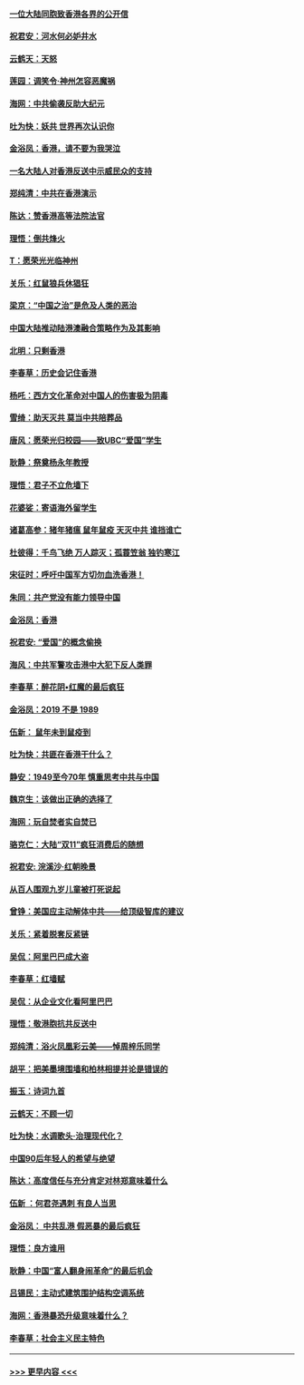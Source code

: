 #### [一位大陆同胞致香港各界的公开信](../pages/nsc993/n11675761.md?t=11232301) 
#### [祝君安：河水何必妒井水](../pages/nsc993/n11675746.md?t=11232301) 
#### [云鹤天：天怒](../pages/nsc993/n11675718.md?t=11232301) 
#### [莲园：调笑令‧神州怎容恶魔祸](../pages/nsc993/n11675648.md?t=11232301) 
#### [海网：中共偷袭反助大纪元](../pages/nsc993/n11673515.md?t=11232301) 
#### [吐为快：妖共 世界再次认识你](../pages/nsc993/n11673506.md?t=11232301) 
#### [金浴凤：香港，请不要为我哭泣](../pages/nsc993/n11673248.md?t=11232301) 
#### [一名大陆人对香港反送中示威民众的支持](../pages/nsc993/n11672615.md?t=11232301) 
#### [郑纯清：中共在香港演示](../pages/nsc993/n11670539.md?t=11232301) 
#### [陈达：赞香港高等法院法官](../pages/nsc993/n11669542.md?t=11232301) 
#### [理悟：倒共烽火](../pages/nsc993/n11668844.md?t=11232301) 
#### [T：愿荣光光临神州](../pages/nsc993/n11668421.md?t=11232301) 
#### [关乐：红鼠狼兵休猖狂](../pages/nsc993/n11668378.md?t=11232301) 
#### [梁京：“中国之治”是危及人类的恶治](../pages/nsc993/n11668328.md?t=11232301) 
#### [中国大陆推动陆港澳融合策略作为及其影响](../pages/nsc993/n11668157.md?t=11232301) 
#### [北明：只剩香港](../pages/nsc993/n11668002.md?t=11232301) 
#### [李春草：历史会记住香港](../pages/nsc993/n11667927.md?t=11232301) 
#### [杨吒：西方文化革命对中国人的伤害极为阴毒](../pages/nsc993/n11664521.md?t=11232301) 
#### [雪绮：助天灭共 莫当中共陪葬品](../pages/nsc993/n11662650.md?t=11232301) 
#### [唐风：愿荣光归校园——致UBC“爱国”学生](../pages/nsc993/n11662194.md?t=11232301) 
#### [耿静：祭奠杨永年教授](../pages/nsc993/n11662514.md?t=11232301) 
#### [理悟：君子不立危墙下](../pages/nsc993/n11662172.md?t=11232301) 
#### [花婆娑：寄语海外留学生](../pages/nsc993/n11662121.md?t=11232301) 
#### [诸葛高参：猪年猪瘟 鼠年鼠疫 天灭中共 谁挡谁亡](../pages/nsc993/n11661980.md?t=11232301) 
#### [杜彼得：千鸟飞绝 万人踪灭；孤蓑笠翁 独钓寒江](../pages/nsc993/n11661170.md?t=11232301) 
#### [宋征时：呼吁中国军方切勿血洗香港！](../pages/nsc993/n11415318.md?t=11232301) 
#### [朱同：共产党没有能力领导中国](../pages/nsc993/n11660421.md?t=11232301) 
#### [金浴凤：香港](../pages/nsc993/n11660419.md?t=11232301) 
#### [祝君安: “爱国”的概念偷换](../pages/nsc993/n11659706.md?t=11232301) 
#### [海风：中共军警攻击港中大犯下反人类罪](../pages/nsc993/n11659632.md?t=11232301) 
#### [李春草：醉花阴•红魔的最后疯狂](../pages/nsc993/n11659287.md?t=11232301) 
#### [金浴凤：2019 不是 1989](../pages/nsc993/n11657663.md?t=11232301) 
#### [伍新： 鼠年未到鼠疫到](../pages/nsc993/n11655098.md?t=11232301) 
#### [吐为快：共匪在香港干什么？](../pages/nsc993/n11654891.md?t=11232301) 
#### [静安：1949至今70年 慎重思考中共与中国](../pages/nsc993/n11651244.md?t=11232301) 
#### [魏京生：该做出正确的选择了](../pages/nsc993/n11653084.md?t=11232301) 
#### [海网：玩自焚者实自焚已](../pages/nsc993/n11652423.md?t=11232301) 
#### [骆克仁：大陆“双11”疯狂消费后的随想](../pages/nsc993/n11652305.md?t=11232301) 
#### [祝君安: 浣溪沙·红朝晚景](../pages/nsc993/n11652258.md?t=11232301) 
#### [从百人围观九岁儿童被打死说起](../pages/nsc993/n11651030.md?t=11232301) 
#### [曾铮：美国应主动解体中共——给顶级智库的建议](../pages/nsc993/n11649888.md?t=11232301) 
#### [关乐：紧着脱套反紧链](../pages/nsc993/n11649069.md?t=11232301) 
#### [吴侃：阿里巴巴成大盗](../pages/nsc993/n11645523.md?t=11232301) 
#### [李春草：红墙赋](../pages/nsc993/n11646389.md?t=11232301) 
#### [吴侃：从企业文化看阿里巴巴](../pages/nsc993/n11645476.md?t=11232301) 
#### [理悟：敬港胞抗共反送中](../pages/nsc993/n11645466.md?t=11232301) 
#### [郑纯清：浴火凤凰彩云美——悼周梓乐同学](../pages/nsc993/n11645155.md?t=11232301) 
#### [胡平：把美墨境围墙和柏林相提并论是错误的](../pages/nsc993/n11645134.md?t=11232301) 
#### [振玉：诗词九首](../pages/nsc993/n11644081.md?t=11232301) 
#### [云鹤天：不顾一切](../pages/nsc993/n11643508.md?t=11232301) 
#### [吐为快：水调歌头·治理现代化？](../pages/nsc993/n11643485.md?t=11232301) 
#### [中国90后年轻人的希望与绝望](../pages/nsc993/n11642317.md?t=11232301) 
#### [陈达：高度信任与充分肯定对林郑意味着什么](../pages/nsc993/n11641441.md?t=11232301) 
#### [伍新 ：何君尧遇刺 有良人当思](../pages/nsc993/n11641503.md?t=11232301) 
#### [金浴凤： 中共乱港  假恶暴的最后疯狂](../pages/nsc993/n11641495.md?t=11232301) 
#### [理悟：良方谁用](../pages/nsc993/n11641463.md?t=11232301) 
#### [耿静：中国“富人翻身闹革命”的最后机会](../pages/nsc993/n11640655.md?t=11232301) 
#### [吕锡民：主动式建筑围护结构空调系统](../pages/nsc993/n11640168.md?t=11232301) 
#### [海网：香港暴恐升级意味着什么？](../pages/nsc993/n11635904.md?t=11232301) 
#### [李春草：社会主义民主特色](../pages/nsc993/n11634657.md?t=11232301) 

----
#### [ >>> 更早内容 <<< ](../indexes/nsc993-earlier.md)

